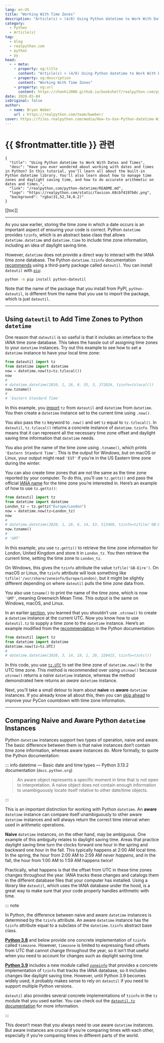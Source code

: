 ```yaml
---
lang: en-US
title: "Working With Time Zones"
description: "Article(s) > (4/8) Using Python datetime to Work With Dates and Times"
category:
  - Python
  - Article(s)
tag:
  - blog
  - realpython.com
  - python
  - py
head:
  - - meta:
    - property: og:title
      content: "Article(s) > (4/8) Using Python datetime to Work With Dates and Times"
    - property: og:description
      content: "Working With Time Zones"
    - property: og:url
      content: https://chanhi2000.github.io/bookshelf/realpython.com/python-datetime/working-with-time-zones.html
date: 2020-05-04
isOriginal: false
author:
  - name: Bryan Weber
    url : https://realpython.com/team/bweber/
cover: https://files.realpython.com/media/How-to-Use-Python-datetime-With-Examples_Watermarked.2676ca0aacf2.jpg
---
```


# {{ $frontmatter.title }} 관련

```component VPCard
{
  "title": "Using Python datetime to Work With Dates and Times",
  "desc": "Have you ever wondered about working with dates and times in Python? In this tutorial, you'll learn all about the built-in Python datetime library. You'll also learn about how to manage time zones and daylight saving time, and how to do accurate arithmetic on dates and times.",
  "link": "/realpython.com/python-datetime/README.md",
  "logo": "https://realpython.com/static/favicon.68cbf4197b0c.png",
  "background": "rgba(31,52,74,0.2)"
}
```

[[toc]]

---

<SiteInfo
  name="Using Python datetime to Work With Dates and Times"
  desc="Have you ever wondered about working with dates and times in Python? In this tutorial, you'll learn all about the built-in Python datetime library. You'll also learn about how to manage time zones and daylight saving time, and how to do accurate arithmetic on dates and times."
  url="https://realpython.com/python-datetime#working-with-time-zones"
  logo="https://realpython.com/static/favicon.68cbf4197b0c.png"
  preview="https://files.realpython.com/media/How-to-Use-Python-datetime-With-Examples_Watermarked.2676ca0aacf2.jpg"/>

As you saw earlier, storing the time zone in which a date occurs is an important aspect of ensuring your code is correct. Python `datetime` provides `tzinfo`, which is an abstract base class that allows `datetime.datetime` and `datetime.time` to include time zone information, including an idea of daylight saving time.

However, `datetime` does not provide a direct way to interact with the IANA time zone database. The Python `datetime.tzinfo` documentation [<FontIcon icon="fa-brands fa-python"/>recommends](https://docs.python.org/3/library/datetime.html#tzinfo-objects) using a third-party package called `dateutil`. You can install `dateutil` with [`pip`](https://realpython.com/what-is-pip/):

```sh
python -m pip install python-dateutil
```

Note that the name of the package that you install from PyPI, `python-dateutil`, is different from the name that you use to import the package, which is just `dateutil`.

---

## Using `dateutil` to Add Time Zones to Python `datetime`

One reason that `dateutil` is so useful is that it includes an interface to the IANA time zone database. This takes the hassle out of assigning time zones to your `datetime` instances. Try out this example to see how to set a `datetime` instance to have your local time zone:

```py
from dateutil import tz
from datetime import datetime
now = datetime.now(tz=tz.tzlocal())
now
# 
# datetime.datetime(2020, 1, 26, 0, 55, 3, 372824, tzinfo=tzlocal())
now.tzname()
# 
# 'Eastern Standard Time'
```

In this example, you [<FontIcon icon="fas fa-globe"/>import](https://realpython.com/courses/absolute-vs-relative-imports-python/) `tz` from `dateutil` and `datetime` from `datetime`. You then create a `datetime` instance set to the current time using `.now()`.

You also pass the `tz` keyword to `.now()` and set `tz` equal to `tz.tzlocal()`. In `dateutil`, `tz.tzlocal()` returns a concrete instance of `datetime.tzinfo`. This means that it can represent all the necessary time zone offset and daylight saving time information that `datetime` needs.

You also print the name of the time zone using `.tzname()`, which prints `'Eastern Standard Time'`. This is the output for Windows, but on macOS or Linux, your output might read `'EST'` if you’re in the US Eastern time zone during the winter.

You can also create time zones that are not the same as the time zone reported by your computer. To do this, you’ll use `tz.gettz()` and pass the official [<FontIcon icon="fa-brands fa-wikipedia-w"/>IANA name](https://en.wikipedia.org/wiki/List_of_tz_database_time_zones) for the time zone you’re interested in. Here’s an example of how to use `tz.gettz()`:

```py
from dateutil import tz
from datetime import datetime
London_tz = tz.gettz("Europe/London")
now = datetime.now(tz=London_tz)
now
# 
# datetime.datetime(2020, 1, 26, 6, 14, 53, 513460, tzinfo=tzfile('GB-Eire'))
now.tzname()
#
# 'GMT'
```

In this example, you use `tz.gettz()` to retrieve the time zone information for London, United Kingdom and store it in `London_tz`. You then retrieve the current time, setting the time zone to `London_tz`.

On Windows, this gives the `tzinfo` attribute the value `tzfile('GB-Eire')`. On macOS or Linux, the `tzinfo` attribute will look something like `tzfile('/usr/share/zoneinfo/Europe/London)`, but it might be slightly different depending on where `dateutil` pulls the time zone data from.

You also use `tzname()` to print the name of the time zone, which is now `'GMT'`, meaning Greenwich Mean Time. This output is the same on Windows, macOS, and Linux.

In an earlier [section](/realpython.com/python-datetimes/using-the-python-datetime-module.md#creating-python-datetime-instances), you learned that you shouldn’t use `.utcnow()` to create a `datetime` instance at the current UTC. Now you know how to use `dateutil.tz` to supply a time zone to the `datetime` instance. Here’s an example modified from the [<FontIcon icon="fa-brands fa-python"/>recommendation](https://docs.python.org/3/library/datetime.html#datetime.datetime.utcnow) in the Python documentation:

```py
from dateutil import tz
from datetime import datetime
datetime.now(tz=tz.UTC)
# 
# datetime.datetime(2020, 3, 14, 19, 1, 20, 228415, tzinfo=tzutc())
```

In this code, you use [<FontIcon icon="fas fa-globe"/>`tz.UTC`](https://dateutil.readthedocs.io/en/stable/tz.html#dateutil.tz.dateutil.tz.UTC) to set the time zone of `datetime.now()` to the UTC time zone. This method is recommended over using `utcnow()` because `utcnow()` returns a *naive* `datetime` instance, whereas the method demonstrated here returns an *aware* `datetime` instance.

Next, you’ll take a small detour to learn about **naive** vs **aware** `datetime` instances. If you already know all about this, then you can [skip ahead](/realpython.com/python-datetime/improving-your-pycon-countdown.md) to improve your PyCon countdown with time zone information.

---

## Comparing Naive and Aware Python `datetime` Instances

Python `datetime` instances support two types of operation, naive and aware. The basic difference between them is that naive instances don’t contain time zone information, whereas aware instances do. More formally, to quote the Python documentation:

::: info datetime — Basic date and time types — Python 3.13.2 documentation (<code>docs.python.org</code>)

<SiteInfo
  name="datetime — Basic date and time types"
  desc="Source code: Lib/datetime.py The datetime module supplies classes for manipulating dates and times. While date and time arithmetic is supported, the focus of the implementation is on efficient attr..."
  url="https://docs.python.org/3/library/datetime.html#id1"
  logo="https://docs.python.org/_static/py.svg"
  preview="https://docs.python.org/3/_static/og-image.png"/>

> An aware object represents a specific moment in time that is not open to interpretation. A naive object does not contain enough information to unambiguously locate itself relative to other date/time objects.

:::

This is an important distinction for working with Python `datetime`. An **aware** `datetime` instance can compare itself unambiguously to other aware `datetime` instances and will always return the correct time interval when used in arithmetic operations.

**Naive** `datetime` instances, on the other hand, may be ambiguous. One example of this ambiguity relates to daylight saving time. Areas that practice daylight saving time turn the clocks forward one hour in the spring and backward one hour in the fall. This typically happens at 2:00 AM local time. In the spring, the hour from 2:00 AM to 2:59 AM *never happens*, and in the fall, the hour from 1:00 AM to 1:59 AM happens *twice*!

Practically, what happens is that the offset from UTC in these time zones changes throughout the year. IANA tracks these changes and catalogs them in the different database files that your computer has installed. Using a library like `dateutil`, which uses the IANA database under the hood, is a great way to make sure that your code properly handles arithmetic with time.

::: note

In Python, the difference between naive and aware `datetime` instances is determined by the `tzinfo` attribute. An aware `datetime` instance has the `tzinfo` attribute equal to a subclass of the `datetime.tzinfo` abstract base class.

[**Python 3.8**](/realpython.com/python38-new-features.md) and below provide one concrete implementation of `tzinfo` called `timezone`. However, `timezone` is limited to expressing fixed offsets from UTC that cannot change throughout the year, so it isn’t that useful when you need to account for changes such as daylight saving time.

[**Python 3.9**](/realpython.com/python39-new-features.md) includes a new module called [<FontIcon icon="fa-brands fa-python"/>`zoneinfo`](https://docs.python.org/3.9/library/zoneinfo.html) that provides a concrete implementation of `tzinfo` that tracks the IANA database, so it includes changes like daylight saving time. However, until Python 3.9 becomes widely used, it probably makes sense to rely on `dateutil` if you need to support multiple Python versions.

`dateutil` also provides several concrete implementations of `tzinfo` in the `tz` module that you used earlier. You can check out the [<FontIcon icon="fas fa-globe"/>`dateutil.tz` documentation](https://dateutil.readthedocs.io/en/stable/tz.html) for more information.

:::

This doesn’t mean that you always need to use aware `datetime` instances. But aware instances are crucial if you’re comparing times with each other, especially if you’re comparing times in different parts of the world.
